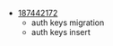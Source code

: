 - [187442172](https://www.pivotaltracker.com/story/show/187442172)
    - auth keys migration
    - auth keys insert